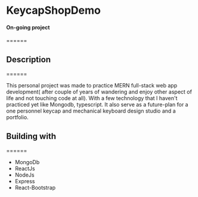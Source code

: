 # KeycapShopDemo
#### On-going project
======

## Description
======

This personal project was made to practice MERN full-stack web app development( after couple of years of wandering and enjoy other aspect of life and not touching code at all). With a few technology that I haven't practiced yet like Mongodb, typescript.
It also serve as a future-plan for a one personnel keycap and mechanical keyboard design studio and a portfolio.

## Building with
======

* MongoDb
* ReactJs
* NodeJs
* Express
* React-Bootstrap



